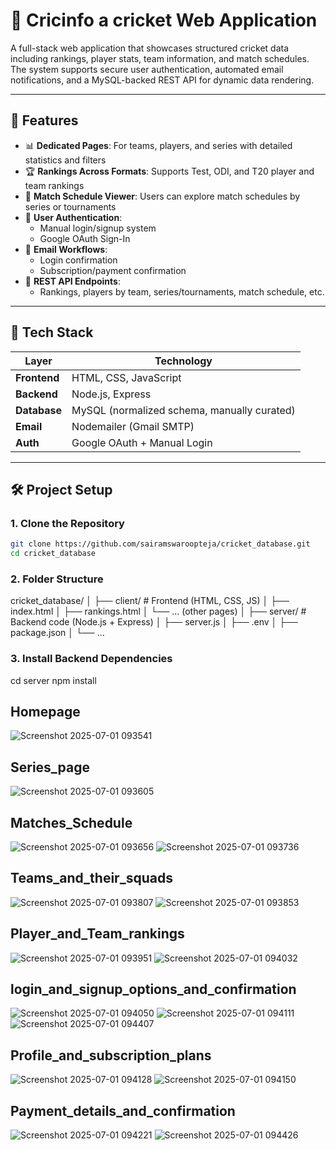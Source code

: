 # 🏏 Cricinfo a cricket Web Application

A full-stack web application that showcases structured cricket data including rankings, player stats, team information, and match schedules. The system supports secure user authentication, automated email notifications, and a MySQL-backed REST API for dynamic data rendering.

---

## 📌 Features

- 📊 **Dedicated Pages**: For teams, players, and series with detailed statistics and filters
- 🏆 **Rankings Across Formats**: Supports Test, ODI, and T20 player and team rankings
- 📅 **Match Schedule Viewer**: Users can explore match schedules by series or tournaments
- 🔐 **User Authentication**:
  - Manual login/signup system
  - Google OAuth Sign-In
- 📧 **Email Workflows**:
  - Login confirmation
  - Subscription/payment confirmation
- 🧾 **REST API Endpoints**:
  - Rankings, players by team, series/tournaments, match schedule, etc.

---

## 🧱 Tech Stack

| Layer         | Technology                                    |
|---------------|-----------------------------------------------|
| **Frontend**  | HTML, CSS, JavaScript                         |
| **Backend**   | Node.js, Express                              |
| **Database**  | MySQL (normalized schema, manually curated)   |
| **Email**     | Nodemailer (Gmail SMTP)                       |
| **Auth**      | Google OAuth + Manual Login                   |

---

## 🛠️ Project Setup

### 1. Clone the Repository
```bash
git clone https://github.com/sairamswaroopteja/cricket_database.git
cd cricket_database
```
### 2. Folder Structure
cricket_database/
│
├── client/             # Frontend (HTML, CSS, JS)
│   ├── index.html
│   ├── rankings.html
│   └── ... (other pages)
│
├── server/             # Backend code (Node.js + Express)
│   ├── server.js
│   ├── .env
│   ├── package.json
│   └── ...

### 3. Install Backend Dependencies
cd server
npm install



##  Homepage
![Screenshot 2025-07-01 093541](https://github.com/user-attachments/assets/ec727d5f-3d82-484f-9785-f6897ce4b233)

## Series_page
![Screenshot 2025-07-01 093605](https://github.com/user-attachments/assets/f2d754f3-ad73-441d-a1ac-1e884f304295)

## Matches_Schedule
![Screenshot 2025-07-01 093656](https://github.com/user-attachments/assets/e6dfbfd1-edd1-49c6-bea2-10fb718a4d88)
![Screenshot 2025-07-01 093736](https://github.com/user-attachments/assets/bcece807-f39c-4d5e-9ae9-ad8a2820d052)

## Teams_and_their_squads
![Screenshot 2025-07-01 093807](https://github.com/user-attachments/assets/f486f645-0471-4bbe-aa59-cdd210d48f08)
![Screenshot 2025-07-01 093853](https://github.com/user-attachments/assets/a08f48ff-bc8d-48a3-b615-d1045b6af7bb)

## Player_and_Team_rankings
![Screenshot 2025-07-01 093951](https://github.com/user-attachments/assets/93b2c695-198f-4739-8f68-b9d32493fef4)
![Screenshot 2025-07-01 094032](https://github.com/user-attachments/assets/230d5ba4-4411-4e9c-84e3-b1283d6af234)

## login_and_signup_options_and_confirmation
![Screenshot 2025-07-01 094050](https://github.com/user-attachments/assets/8afb2862-d2ff-44f9-a776-7a1a001158a4)
![Screenshot 2025-07-01 094111](https://github.com/user-attachments/assets/dd2f277c-c4dd-4faf-b679-38451aca7828)
![Screenshot 2025-07-01 094407](https://github.com/user-attachments/assets/07d36ffc-ad34-4e9b-82f9-94ddbea26c22)

## Profile_and_subscription_plans
![Screenshot 2025-07-01 094128](https://github.com/user-attachments/assets/a1a5590e-9a36-4e5f-a525-736742d3598f)
![Screenshot 2025-07-01 094150](https://github.com/user-attachments/assets/ec67d806-0927-414f-8923-8e4461a35106)

## Payment_details_and_confirmation
![Screenshot 2025-07-01 094221](https://github.com/user-attachments/assets/5b6d144d-536c-4f96-a12f-5c5e43f602a6)
![Screenshot 2025-07-01 094426](https://github.com/user-attachments/assets/f25a1917-a272-4071-8406-c175345e9be0)



